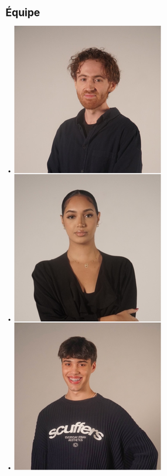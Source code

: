 # Équipe

* [![Vincent Delisle](https://raw.githubusercontent.com/PootPookies/Prismatica/main/medias/images/equipe/vdelisle2.jpg)](vincent/)
* [![Ikrame Rata](https://raw.githubusercontent.com/PootPookies/Prismatica/main/medias/images/equipe/ikrame.jpg)](ikrame/)
* [![Jérémy Duverseau](https://raw.githubusercontent.com/PootPookies/Prismatica/main/medias/images/equipe/jduverseau.jpg)](jeremy/)
